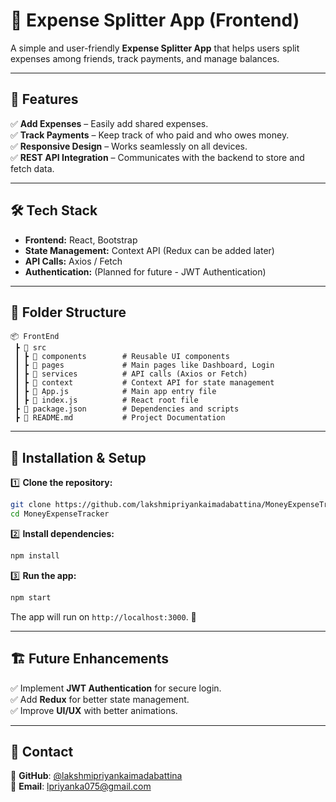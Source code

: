 # 🤑 Expense Splitter App (Frontend)
A simple and user-friendly **Expense Splitter App** that helps users split expenses among friends, track payments, and manage balances.


---

## 🚀 Features
✅ **Add Expenses** – Easily add shared expenses.  
✅ **Track Payments** – Keep track of who paid and who owes money.  
✅ **Responsive Design** – Works seamlessly on all devices.  
✅ **REST API Integration** – Communicates with the backend to store and fetch data.  

---

## 🛠️ Tech Stack
- **Frontend:** React, Bootstrap  
- **State Management:** Context API (Redux can be added later)  
- **API Calls:** Axios / Fetch  
- **Authentication:** (Planned for future - JWT Authentication)  

---

## 📂 Folder Structure
```
📦 FrontEnd  
 ┣ 📂 src  
 ┃ ┣ 📂 components        # Reusable UI components  
 ┃ ┣ 📂 pages             # Main pages like Dashboard, Login  
 ┃ ┣ 📂 services          # API calls (Axios or Fetch)  
 ┃ ┣ 📂 context           # Context API for state management  
 ┃ ┣ 📜 App.js            # Main app entry file  
 ┃ ┣ 📜 index.js          # React root file  
 ┣ 📜 package.json        # Dependencies and scripts  
 ┣ 📜 README.md           # Project Documentation  
```

---

## 🚀 Installation & Setup
1️⃣ **Clone the repository:**  
```sh
git clone https://github.com/lakshmipriyankaimadabattina/MoneyExpenseTracker.git
cd MoneyExpenseTracker
```
2️⃣ **Install dependencies:**  
```sh
npm install
```
3️⃣ **Run the app:**  
```sh
npm start
```
The app will run on `http://localhost:3000`. 🎉  

---

## 🏗️ Future Enhancements
✅ Implement **JWT Authentication** for secure login.  
✅ Add **Redux** for better state management.  
✅ Improve **UI/UX** with better animations.  

---

## 📧 Contact
🔗 **GitHub**: [@lakshmipriyankaimadabattina](https://github.com/lakshmipriyankaimadabattina)  
📩 **Email**: lpriyanka075@gmail.com  


